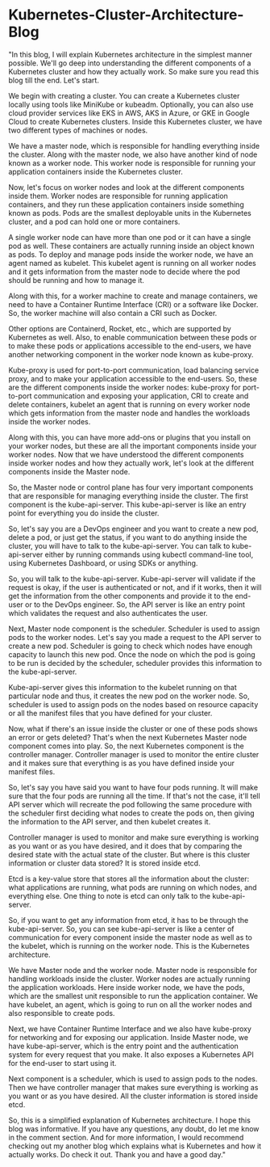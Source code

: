 # Kubernetes-Cluster-Architecture-Blog

"In this blog, I will explain Kubernetes architecture in the simplest manner possible. We'll go deep into understanding the different components of a Kubernetes cluster and how they actually work. So make sure you read this blog till the end. Let's start.

We begin with creating a cluster. You can create a Kubernetes cluster locally using tools like MiniKube or kubeadm. Optionally, you can also use cloud provider services like EKS in AWS, AKS in Azure, or GKE in Google Cloud to create Kubernetes clusters. Inside this Kubernetes cluster, we have two different types of machines or nodes.

We have a master node, which is responsible for handling everything inside the cluster. Along with the master node, we also have another kind of node known as a worker node. This worker node is responsible for running your application containers inside the Kubernetes cluster.

Now, let's focus on worker nodes and look at the different components inside them. Worker nodes are responsible for running application containers, and they run these application containers inside something known as pods. Pods are the smallest deployable units in the Kubernetes cluster, and a pod can hold one or more containers.

A single worker node can have more than one pod or it can have a single pod as well. These containers are actually running inside an object known as pods. To deploy and manage pods inside the worker node, we have an agent named as kubelet. This kubelet agent is running on all worker nodes and it gets information from the master node to decide where the pod should be running and how to manage it.

Along with this, for a worker machine to create and manage containers, we need to have a Container Runtime Interface (CRI) or a software like Docker. So, the worker machine will also contain a CRI such as Docker.

Other options are Containerd, Rocket, etc., which are supported by Kubernetes as well. Also, to enable communication between these pods or to make these pods or applications accessible to the end-users, we have another networking component in the worker node known as kube-proxy.

Kube-proxy is used for port-to-port communication, load balancing service proxy, and to make your application accessible to the end-users. So, these are the different components inside the worker nodes: kube-proxy for port-to-port communication and exposing your application, CRI to create and delete containers, kubelet an agent that is running on every worker node which gets information from the master node and handles the workloads inside the worker nodes.

Along with this, you can have more add-ons or plugins that you install on your worker nodes, but these are all the important components inside your worker nodes. Now that we have understood the different components inside worker nodes and how they actually work, let's look at the different components inside the Master node.

So, the Master node or control plane has four very important components that are responsible for managing everything inside the cluster. The first component is the kube-api-server. This kube-api-server is like an entry point for everything you do inside the cluster.

So, let's say you are a DevOps engineer and you want to create a new pod, delete a pod, or just get the status, if you want to do anything inside the cluster, you will have to talk to the kube-api-server. You can talk to kube-api-server either by running commands using kubectl command-line tool, using Kubernetes Dashboard, or using SDKs or anything.

So, you will talk to the kube-api-server. Kube-api-server will validate if the request is okay, if the user is authenticated or not, and if it works, then it will get the information from the other components and provide it to the end-user or to the DevOps engineer. So, the API server is like an entry point which validates the request and also authenticates the user.

Next, Master node component is the scheduler. Scheduler is used to assign pods to the worker nodes. Let's say you made a request to the API server to create a new pod. Scheduler is going to check which nodes have enough capacity to launch this new pod. Once the node on which the pod is going to be run is decided by the scheduler, scheduler provides this information to the kube-api-server.

Kube-api-server gives this information to the kubelet running on that particular node and thus, it creates the new pod on the worker node. So, scheduler is used to assign pods on the nodes based on resource capacity or all the manifest files that you have defined for your cluster.

Now, what if there's an issue inside the cluster or one of these pods shows an error or gets deleted? That's when the next Kubernetes Master node component comes into play. So, the next Kubernetes component is the controller manager. Controller manager is used to monitor the entire cluster and it makes sure that everything is as you have defined inside your manifest files.

So, let's say you have said you want to have four pods running. It will make sure that the four pods are running all the time. If that's not the case, it'll tell API server which will recreate the pod following the same procedure with the scheduler first deciding what nodes to create the pods on, then giving the information to the API server, and then kubelet creates it.

Controller manager is used to monitor and make sure everything is working as you want or as you have desired, and it does that by comparing the desired state with the actual state of the cluster. But where is this cluster information or cluster data stored? It is stored inside etcd.

Etcd is a key-value store that stores all the information about the cluster: what applications are running, what pods are running on which nodes, and everything else. One thing to note is etcd can only talk to the kube-api-server.

So, if you want to get any information from etcd, it has to be through the kube-api-server. So, you can see kube-api-server is like a center of communication for every component inside the master node as well as to the kubelet, which is running on the worker node. This is the Kubernetes architecture.

We have Master node and the worker node. Master node is responsible for handling workloads inside the cluster. Worker nodes are actually running the application workloads. Here inside worker node, we have the pods, which are the smallest unit responsible to run the application container. We have kubelet, an agent, which is going to run on all the worker nodes and also responsible to create pods.

Next, we have Container Runtime Interface and we also have kube-proxy for networking and for exposing our application. Inside Master node, we have kube-api-server, which is the entry point and the authentication system for every request that you make. It also exposes a Kubernetes API for the end-user to start using it.

Next component is a scheduler, which is used to assign pods to the nodes. Then we have controller manager that makes sure everything is working as you want or as you have desired. All the cluster information is stored inside etcd.

So, this is a simplified explanation of Kubernetes architecture. I hope this blog was informative. If you have any questions, any doubt, do let me know in the comment section. And for more information, I would recommend checking out my another blog which explains what is Kubernetes and how it actually works. Do check it out. Thank you and have a good day."


